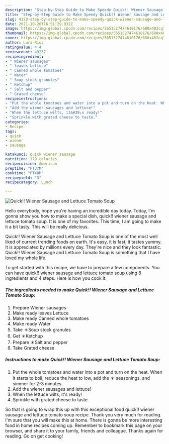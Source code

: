 ```yaml
---
description: "Step-by-Step Guide to Make Speedy Quick!! Wiener Sausage and Lettuce Tomato Soup"
title: "Step-by-Step Guide to Make Speedy Quick!! Wiener Sausage and Lettuce Tomato Soup"
slug: 4170-step-by-step-guide-to-make-speedy-quick-wiener-sausage-and-lettuce-tomato-soup
date: 2021-10-28T16:51:29.932Z
image: https://img-global.cpcdn.com/recipes/5651527474610176/680x482cq70/quick-wiener-sausage-and-lettuce-tomato-soup-recipe-main-photo.jpg
thumbnail: https://img-global.cpcdn.com/recipes/5651527474610176/680x482cq70/quick-wiener-sausage-and-lettuce-tomato-soup-recipe-main-photo.jpg
cover: https://img-global.cpcdn.com/recipes/5651527474610176/680x482cq70/quick-wiener-sausage-and-lettuce-tomato-soup-recipe-main-photo.jpg
author: Lura Rios
ratingvalue: 4.4
reviewcount: 49237
recipeingredient:
- " Wiener sausages"
- " leaves Lettuce"
- " Canned whole tomatoes"
- " Water"
- " Soup stock granules"
- " Ketchup"
- " Salt and pepper"
- " Grated cheese"
recipeinstructions:
- "Put the whole tomatoes and water into a pot and turn on the heat. When it starts to boil, reduce the heat to low, add the ＊ seasonings, and simmer for 2-3 minutes."
- "Add the wiener sausages and lettuce!"
- "When the lettuce wilts, it&#39;s ready!"
- "Sprinkle with grated cheese to taste."
categories:
- Recipe
tags:
- quick
- wiener
- sausage

katakunci: quick wiener sausage 
nutrition: 179 calories
recipecuisine: American
preptime: "PT37M"
cooktime: "PT48M"
recipeyield: "3"
recipecategory: Lunch

---
```



![Quick!! Wiener Sausage and Lettuce Tomato Soup](https://img-global.cpcdn.com/recipes/5651527474610176/680x482cq70/quick-wiener-sausage-and-lettuce-tomato-soup-recipe-main-photo.jpg)

Hello everybody, hope you're having an incredible day today. Today, I'm gonna show you how to make a special dish, quick!! wiener sausage and lettuce tomato soup. It is one of my favorites. This time, I am going to make it a bit tasty. This will be really delicious.

Quick!! Wiener Sausage and Lettuce Tomato Soup is one of the most well liked of current trending foods on earth. It's easy, it is fast, it tastes yummy. It is appreciated by millions every day. They're nice and they look fantastic. Quick!! Wiener Sausage and Lettuce Tomato Soup is something that I have loved my whole life.




To get started with this recipe, we have to prepare a few components. You can have quick!! wiener sausage and lettuce tomato soup using 8 ingredients and 4 steps. Here is how you cook it.

<!--inarticleads1-->

##### The ingredients needed to make Quick!! Wiener Sausage and Lettuce Tomato Soup:

1. Prepare  Wiener sausages
1. Make ready  leaves Lettuce
1. Make ready  Canned whole tomatoes
1. Make ready  Water
1. Take  ＊Soup stock granules
1. Get  ＊Ketchup
1. Prepare  ＊Salt and pepper
1. Take  Grated cheese




<!--inarticleads2-->

##### Instructions to make Quick!! Wiener Sausage and Lettuce Tomato Soup:

1. Put the whole tomatoes and water into a pot and turn on the heat. When it starts to boil, reduce the heat to low, add the ＊ seasonings, and simmer for 2-3 minutes.
1. Add the wiener sausages and lettuce!
1. When the lettuce wilts, it&#39;s ready!
1. Sprinkle with grated cheese to taste.




So that is going to wrap this up with this exceptional food quick!! wiener sausage and lettuce tomato soup recipe. Thank you very much for reading. I'm sure that you will make this at home. There is gonna be more interesting food in home recipes coming up. Remember to bookmark this page on your browser, and share it to your family, friends and colleague. Thanks again for reading. Go on get cooking!
